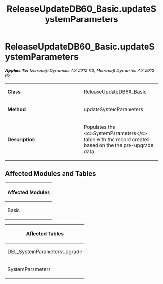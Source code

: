 ﻿---
title: ReleaseUpdateDB60_Basic.updateSystemParameters
TOCTitle: ReleaseUpdateDB60_Basic.updateSystemParameters
ms:assetid: 16fe52fe-0e5e-cb81-f4ef-56235d4b0fc4
ms:mtpsurl: https://msdn.microsoft.com/en-us/library/JJ718566(v=AX.60)
ms:contentKeyID: 49706849
ms.date: 05/18/2015
mtps_version: v=AX.60
---

# ReleaseUpdateDB60\_Basic.updateSystemParameters 


_**Applies To:** Microsoft Dynamics AX 2012 R3, Microsoft Dynamics AX 2012 R2_

<table>
<colgroup>
<col style="width: 50%" />
<col style="width: 50%" />
</colgroup>
<tbody>
<tr class="odd">
<td><p><strong>Class</strong></p></td>
<td><p>ReleaseUpdateDB60_Basic</p></td>
</tr>
<tr class="even">
<td><p><strong>Method</strong></p></td>
<td><p>updateSystemParameters</p></td>
</tr>
<tr class="odd">
<td><p><strong>Description</strong></p></td>
<td><p>Populates the &lt;c&gt;SystemParameters&lt;/c&gt; table with the record created based on the the pre-upgrade data.</p></td>
</tr>
</tbody>
</table>


## Affected Modules and Tables

<table>
<colgroup>
<col style="width: 100%" />
</colgroup>
<thead>
<tr class="header">
<th><p>Affected Modules</p></th>
</tr>
</thead>
<tbody>
<tr class="odd">
<td><p>Basic</p></td>
</tr>
</tbody>
</table>


<table>
<colgroup>
<col style="width: 100%" />
</colgroup>
<thead>
<tr class="header">
<th><p>Affected Tables</p></th>
</tr>
</thead>
<tbody>
<tr class="odd">
<td><p>DEL_SystemParametersUpgrade</p></td>
</tr>
<tr class="even">
<td><p>SystemParameters</p></td>
</tr>
</tbody>
</table>

  


